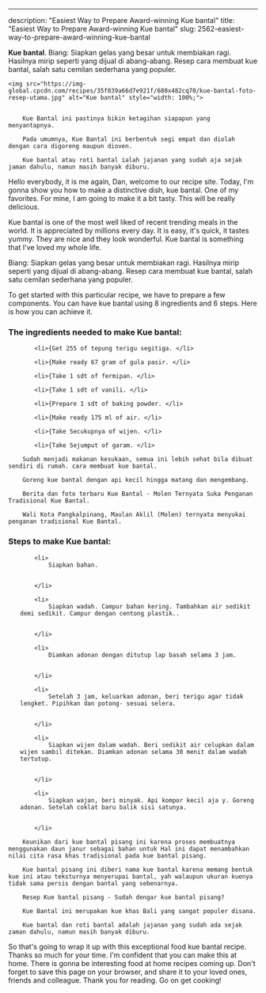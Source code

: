 ---
description: "Easiest Way to Prepare Award-winning Kue bantal"
title: "Easiest Way to Prepare Award-winning Kue bantal"
slug: 2562-easiest-way-to-prepare-award-winning-kue-bantal

<p>
	<strong>Kue bantal</strong>. 
	Biang: Siapkan gelas yang besar untuk membiakan ragi. Hasilnya mirip seperti yang dijual di abang-abang. Resep cara membuat kue bantal, salah satu cemilan sederhana yang populer.
</p>
<p>
	
	<img src="https://img-global.cpcdn.com/recipes/35f039a66d7e921f/680x482cq70/kue-bantal-foto-resep-utama.jpg" alt="Kue bantal" style="width: 100%;">
	
	
		Kue Bantal ini pastinya bikin ketagihan siapapun yang menyantapnya.
	
		Pada umumnya, Kue Bantal ini berbentuk segi empat dan diolah dengan cara digoreng maupun dioven.
	
		Kue bantal atau roti bantal ialah jajanan yang sudah aja sejak jaman dahulu, namun masih banyak diburu.
	
</p>
<p>
	Hello everybody, it is me again, Dan, welcome to our recipe site. Today, I'm gonna show you how to make a distinctive dish, kue bantal. One of my favorites. For mine, I am going to make it a bit tasty. This will be really delicious.
</p>
	
<p>
	Kue bantal is one of the most well liked of recent trending meals in the world. It is appreciated by millions every day. It is easy, it's quick, it tastes yummy. They are nice and they look wonderful. Kue bantal is something that I've loved my whole life.
</p>
<p>
	Biang: Siapkan gelas yang besar untuk membiakan ragi. Hasilnya mirip seperti yang dijual di abang-abang. Resep cara membuat kue bantal, salah satu cemilan sederhana yang populer.
</p>

<p>
To get started with this particular recipe, we have to prepare a few components. You can have kue bantal using 8 ingredients and 6 steps. Here is how you can achieve it.
</p>

<h3>The ingredients needed to make Kue bantal:</h3>

<ol>
	
		<li>{Get 255 of tepung terigu segitiga. </li>
	
		<li>{Make ready 67 gram of gula pasir. </li>
	
		<li>{Take 1 sdt of fermipan. </li>
	
		<li>{Take 1 sdt of vanili. </li>
	
		<li>{Prepare 1 sdt of baking powder. </li>
	
		<li>{Make ready 175 ml of air. </li>
	
		<li>{Take Secukupnya of wijen. </li>
	
		<li>{Take Sejumput of garam. </li>
	
</ol>
<p>
	
		Sudah menjadi makanan kesukaan, semua ini lebih sehat bila dibuat sendiri di rumah. cara membuat kue bantal.
	
		Goreng kue bantal dengan api kecil hingga matang dan mengembang.
	
		Berita dan foto terbaru Kue Bantal - Molen Ternyata Suka Penganan Tradisional Kue Bantal.
	
		Wali Kota Pangkalpinang, Maulan Aklil (Molen) ternyata menyukai penganan tradisional Kue Bantal.
	
</p>

<h3>Steps to make Kue bantal:</h3>

<ol>
	
		<li>
			Siapkan bahan.
			
			
		</li>
	
		<li>
			Siapkan wadah. Campur bahan kering. Tambahkan air sedikit demi sedikit. Campur dengan centong plastik..
			
			
		</li>
	
		<li>
			Diamkan adonan dengan ditutup lap basah selama 3 jam.
			
			
		</li>
	
		<li>
			Setelah 3 jam, keluarkan adonan, beri terigu agar tidak lengket. Pipihkan dan potong- sesuai selera.
			
			
		</li>
	
		<li>
			Siapkan wijen dalam wadah. Beri sedikit air celupkan dalam wijen sambil ditekan. Diamkan adonan selama 30 menit dalam wadah tertutup.
			
			
		</li>
	
		<li>
			Siapkan wajan, beri minyak. Api kompor kecil aja y. Goreng adonan. Setelah coklat baru balik sisi satunya.
			
			
		</li>
	
</ol>

<p>
	
		Keunikan dari kue bantal pisang ini karena proses membuatnya menggunakan daun janur sebagai bahan untuk Hal ini dapat menambahkan nilai cita rasa khas tradisional pada kue bantal pisang.
	
		Kue bantal pisang ini diberi nama kue bantal karena memang bentuk kue ini atau teksturnya menyerupai bantal, yah walaupun ukuran kuenya tidak sama persis dengan bantal yang sebenarnya.
	
		Resep Kue bantal pisang - Sudah dengar kue bantal pisang?
	
		Kue Bantal ini merupakan kue khas Bali yang sangat populer disana.
	
		Kue bantal dan roti bantal adalah jajanan yang sudah ada sejak zaman dahulu, namun masih banyak diburu.
	
</p>

<p>
	So that's going to wrap it up with this exceptional food kue bantal recipe. Thanks so much for your time. I'm confident that you can make this at home. There is gonna be interesting food at home recipes coming up. Don't forget to save this page on your browser, and share it to your loved ones, friends and colleague. Thank you for reading. Go on get cooking!
</p>
